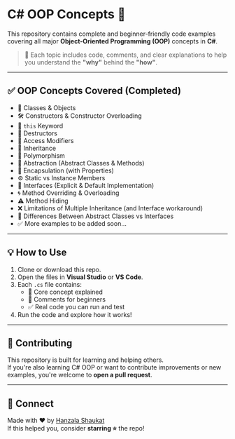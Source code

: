 # C# OOP Concepts 🚀

This repository contains complete and beginner-friendly code examples covering all major **Object-Oriented Programming (OOP)** concepts in **C#**.

> 📌 Each topic includes code, comments, and clear explanations to help you understand the **"why"** behind the **"how"**.

---

## ✅ OOP Concepts Covered (Completed)

- 🧱 Classes & Objects  
- 🛠️ Constructors & Constructor Overloading  
- 🧭 `this` Keyword  
- 🧹 Destructors  
- 🔐 Access Modifiers  
- 🧬 Inheritance  
- 🔁 Polymorphism  
- 🧼 Abstraction (Abstract Classes & Methods)  
- 🧊 Encapsulation (with Properties)  
- ⚙️ Static vs Instance Members  
- 🔌 Interfaces (Explicit & Default Implementation)  
- 🌀 Method Overriding & Overloading  
- ⚠️ Method Hiding  
- ❌ Limitations of Multiple Inheritance (and Interface workaround)  
- 🔄 Differences Between Abstract Classes vs Interfaces  
- ✅ More examples to be added soon...

---

## 💡 How to Use

1. Clone or download this repo.
2. Open the files in **Visual Studio** or **VS Code**.
3. Each `.cs` file contains:
   - 📌 Core concept explained
   - 💬 Comments for beginners
   - ✅ Real code you can run and test
4. Run the code and explore how it works!

---

## 🤝 Contributing

This repository is built for learning and helping others.  
If you're also learning C# OOP or want to contribute improvements or new examples, you're welcome to **open a pull request**.

---

## 📩 Connect

Made with ❤️ by [Hanzala Shaukat](https://github.com/HanzalaKhan07)  
If this helped you, consider **starring ⭐** the repo!

